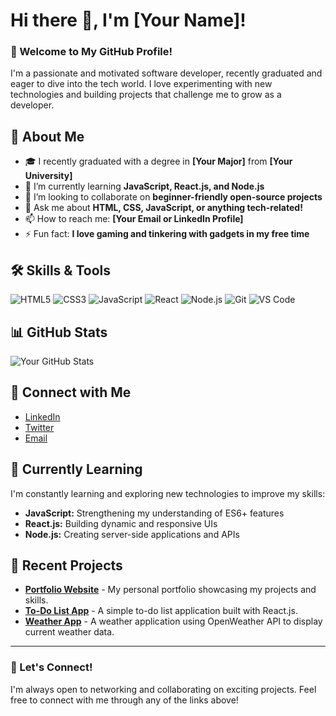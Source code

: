 # Hi there 👋, I'm [Your Name]!

### 🌟 Welcome to My GitHub Profile!

I'm a passionate and motivated software developer, recently graduated and eager to dive into the tech world. I love experimenting with new technologies and building projects that challenge me to grow as a developer.

## 🚀 About Me

- 🎓 I recently graduated with a degree in **[Your Major]** from **[Your University]**
- 🌱 I’m currently learning **JavaScript, React.js, and Node.js**
- 👯 I’m looking to collaborate on **beginner-friendly open-source projects**
- 💬 Ask me about **HTML, CSS, JavaScript, or anything tech-related!**
- 📫 How to reach me: **[Your Email or LinkedIn Profile]**
- ⚡ Fun fact: **I love gaming and tinkering with gadgets in my free time**

## 🛠️ Skills & Tools

![HTML5](https://img.shields.io/badge/-HTML5-E34F26?logo=html5&logoColor=white&style=for-the-badge)
![CSS3](https://img.shields.io/badge/-CSS3-1572B6?logo=css3&logoColor=white&style=for-the-badge)
![JavaScript](https://img.shields.io/badge/-JavaScript-F7DF1E?logo=javascript&logoColor=black&style=for-the-badge)
![React](https://img.shields.io/badge/-React-61DAFB?logo=react&logoColor=black&style=for-the-badge)
![Node.js](https://img.shields.io/badge/-Node.js-339933?logo=node.js&logoColor=white&style=for-the-badge)
![Git](https://img.shields.io/badge/-Git-F05032?logo=git&logoColor=white&style=for-the-badge)
![VS Code](https://img.shields.io/badge/-VS%20Code-007ACC?logo=visual-studio-code&logoColor=white&style=for-the-badge)

## 📊 GitHub Stats

![Your GitHub Stats](https://github-readme-stats.vercel.app/api?username=yourusername&show_icons=true&theme=radical)

## 🔗 Connect with Me

- [LinkedIn](https://linkedin.com/in/yourusername)
- [Twitter](https://twitter.com/yourusername)
- [Email](mailto:your.email@example.com)

## 🌱 Currently Learning

I'm constantly learning and exploring new technologies to improve my skills:

- **JavaScript:** Strengthening my understanding of ES6+ features
- **React.js:** Building dynamic and responsive UIs
- **Node.js:** Creating server-side applications and APIs

## 📢 Recent Projects

- **[Portfolio Website](https://github.com/yourusername/portfolio)** - My personal portfolio showcasing my projects and skills.
- **[To-Do List App](https://github.com/yourusername/todo-list)** - A simple to-do list application built with React.js.
- **[Weather App](https://github.com/yourusername/weather-app)** - A weather application using OpenWeather API to display current weather data.

---

### 🤝 Let's Connect!

I'm always open to networking and collaborating on exciting projects. Feel free to connect with me through any of the links above!

